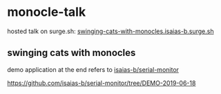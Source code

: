 # monocle-talk

hosted talk on surge.sh: [swinging-cats-with-monocles.isaias-b.surge.sh](http://swinging-cats-with-monocles.isaias-b.surge.sh)

## swinging cats with monocles

demo application at the end refers to [isaias-b/serial-monitor](https://github.com/isaias-b/serial-monitor)

https://github.com/isaias-b/serial-monitor/tree/DEMO-2019-06-18
